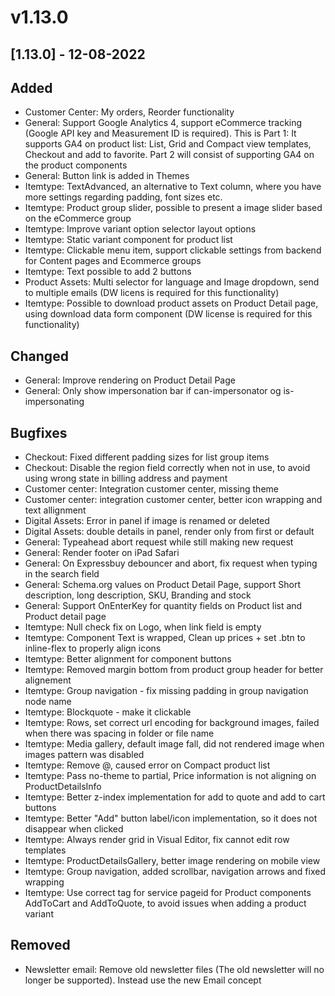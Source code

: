 
# v1.13.0
## [1.13.0] - 12-08-2022

## Added
* Customer Center: My orders, Reorder functionality
* General: Support Google Analytics 4, support eCommerce tracking (Google API key and Measurement ID is required). This is Part 1: It supports GA4 on product list: List, Grid and Compact view templates, Checkout and add to favorite. Part 2 will consist of supporting GA4 on the product components
* General: Button link is added in Themes
* Itemtype: TextAdvanced, an alternative to Text column, where you have more settings regarding padding, font sizes etc.
* Itemtype: Product group slider, possible to present a image slider based on the eCommerce group
* Itemtype: Improve variant option selector layout options
* Itemtype: Static variant component for product list
* Itemtype: Clickable menu item, support clickable settings from backend for Content pages and Ecommerce groups
* Itemtype: Text possible to add 2 buttons
* Product Assets: Multi selector for language and Image dropdown, send to multiple emails (DW licens is required for this functionality)
* Itemtype: Possible to download product assets on Product Detail page, using download data form component (DW license is required for this functionality)

## Changed
* General: Improve rendering on Product Detail Page
* General: Only show impersonation bar if can-impersonator og is-impersonating

## Bugfixes
* Checkout: Fixed different padding sizes for list group items
* Checkout: Disable the region field correctly when not in use, to avoid using wrong state in billing address and payment
* Customer center: Integration customer center, missing theme
* Customer center: integration customer center, better icon wrapping and text allignment
* Digital Assets: Error in panel if image is renamed or deleted
* Digital Assets: double details in panel, render only from first or default
* General: Typeahead abort request while still making new request
* General: Render footer on iPad Safari
* General: On Expressbuy debouncer and abort, fix request when typing in the search field
* General: Schema.org values on Product Detail Page, support Short description, long description, SKU, Branding and stock
* General: Support OnEnterKey for quantity fields on Product list and Product detail page
* Itemtype: Null check fix on Logo, when link field is empty
* Itemtype: Component Text is wrapped, Clean up prices + set .btn to inline-flex to properly align icons
* Itemtype: Better alignment for component buttons
* Itemtype: Removed margin bottom from  product group header for better alignement
* Itemtype: Group navigation - fix missing padding in group navigation node name
* Itemtype: Blockquote - make it clickable
* Itemtype: Rows, set correct url encoding for background images, failed when there was spacing in folder or file name
* Itemtype: Media gallery, default image fall, did not rendered image when images pattern was disabled
* Itemtype: Remove @, caused error on Compact product list 
* Itemtype: Pass no-theme to partial, Price information is not aligning on ProductDetailsInfo
* Itemtype: Better z-index implementation for add to quote and add to cart buttons
* Itemtype: Better "Add" button label/icon implementation, so it does not disappear when clicked
* Itemtype: Always render grid in Visual Editor, fix cannot edit row templates
* Itemtype: ProductDetailsGallery, better image rendering on mobile view
* Itemtype: Group navigation, added scrollbar, navigation arrows and fixed wrapping
* Itemtype: Use correct tag for service pageid for Product components AddToCart and AddToQuote, to avoid issues when adding a product variant

## Removed
* Newsletter email: Remove old newsletter files (The old newsletter will no longer be supported). Instead use the new Email concept
